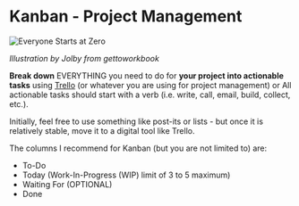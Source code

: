 # Kanban - Project Management

![Everyone Starts at Zero](http://teaching.polishedsolid.com/images/gettoworkbook_something.png)

_Illustration by Jolby from gettoworkbook_

**Break down** EVERYTHING you need to do for **your project into actionable tasks** using [Trello](http://trello.com) \(or whatever you are using for project management\) or All actionable tasks should start with a verb \(i.e. write, call, email, build, collect, etc.\).

Initially, feel free to use something like post-its or lists - but once it is relatively stable, move it to a digital tool like Trello. 

The columns I recommend for Kanban \(but you are not limited to\) are:

* To-Do
* Today \(Work-In-Progress \(WIP\) limit of 3 to 5 maximum\)
* Waiting For \(OPTIONAL\)
* Done

